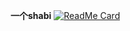 **一个shabi**
[![ReadMe Card](https://github-readme-stats.vercel.app/api/pin/?username=XYZ1024-alt&repo=github-readme-stats)](https://github.com/anuraghazra/github-readme-stats)
